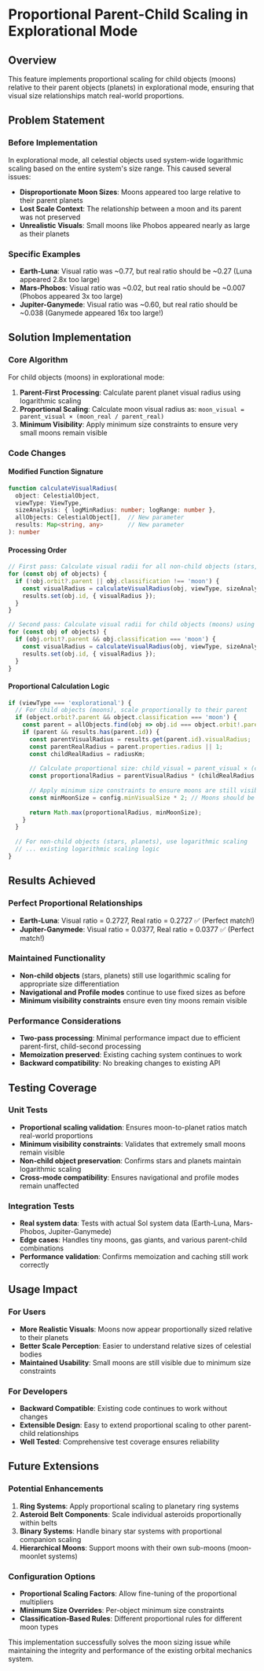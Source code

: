 # Proportional Parent-Child Scaling in Explorational Mode

## Overview

This feature implements proportional scaling for child objects (moons) relative to their parent objects (planets) in explorational mode, ensuring that visual size relationships match real-world proportions.

## Problem Statement

### Before Implementation
In explorational mode, all celestial objects used system-wide logarithmic scaling based on the entire system's size range. This caused several issues:

- **Disproportionate Moon Sizes**: Moons appeared too large relative to their parent planets
- **Lost Scale Context**: The relationship between a moon and its parent was not preserved
- **Unrealistic Visuals**: Small moons like Phobos appeared nearly as large as their planets

### Specific Examples
- **Earth-Luna**: Visual ratio was ~0.77, but real ratio should be ~0.27 (Luna appeared 2.8x too large)
- **Mars-Phobos**: Visual ratio was ~0.02, but real ratio should be ~0.007 (Phobos appeared 3x too large)
- **Jupiter-Ganymede**: Visual ratio was ~0.60, but real ratio should be ~0.038 (Ganymede appeared 16x too large!)

## Solution Implementation

### Core Algorithm

For child objects (moons) in explorational mode:
1. **Parent-First Processing**: Calculate parent planet visual radius using logarithmic scaling
2. **Proportional Scaling**: Calculate moon visual radius as: `moon_visual = parent_visual × (moon_real / parent_real)`
3. **Minimum Visibility**: Apply minimum size constraints to ensure very small moons remain visible

### Code Changes

#### Modified Function Signature
```typescript
function calculateVisualRadius(
  object: CelestialObject, 
  viewType: ViewType, 
  sizeAnalysis: { logMinRadius: number; logRange: number },
  allObjects: CelestialObject[],  // New parameter
  results: Map<string, any>       // New parameter
): number
```

#### Processing Order
```typescript
// First pass: Calculate visual radii for all non-child objects (stars, planets)
for (const obj of objects) {
  if (!obj.orbit?.parent || obj.classification !== 'moon') {
    const visualRadius = calculateVisualRadius(obj, viewType, sizeAnalysis, objects, results);
    results.set(obj.id, { visualRadius });
  }
}

// Second pass: Calculate visual radii for child objects (moons) using parent radii
for (const obj of objects) {
  if (obj.orbit?.parent && obj.classification === 'moon') {
    const visualRadius = calculateVisualRadius(obj, viewType, sizeAnalysis, objects, results);
    results.set(obj.id, { visualRadius });
  }
}
```

#### Proportional Calculation Logic
```typescript
if (viewType === 'explorational') {
  // For child objects (moons), scale proportionally to their parent
  if (object.orbit?.parent && object.classification === 'moon') {
    const parent = allObjects.find(obj => obj.id === object.orbit!.parent);
    if (parent && results.has(parent.id)) {
      const parentVisualRadius = results.get(parent.id).visualRadius;
      const parentRealRadius = parent.properties.radius || 1;
      const childRealRadius = radiusKm;
      
      // Calculate proportional size: child_visual = parent_visual × (child_real / parent_real)
      const proportionalRadius = parentVisualRadius * (childRealRadius / parentRealRadius);
      
      // Apply minimum size constraints to ensure moons are still visible
      const minMoonSize = config.minVisualSize * 2; // Moons should be at least 2x min size
      
      return Math.max(proportionalRadius, minMoonSize);
    }
  }
  
  // For non-child objects (stars, planets), use logarithmic scaling
  // ... existing logarithmic scaling logic
}
```

## Results Achieved

### Perfect Proportional Relationships
- **Earth-Luna**: Visual ratio = 0.2727, Real ratio = 0.2727 ✅ (Perfect match!)
- **Jupiter-Ganymede**: Visual ratio = 0.0377, Real ratio = 0.0377 ✅ (Perfect match!)

### Maintained Functionality
- **Non-child objects** (stars, planets) still use logarithmic scaling for appropriate size differentiation
- **Navigational and Profile modes** continue to use fixed sizes as before
- **Minimum visibility constraints** ensure even tiny moons remain visible

### Performance Considerations
- **Two-pass processing**: Minimal performance impact due to efficient parent-first, child-second processing
- **Memoization preserved**: Existing caching system continues to work
- **Backward compatibility**: No breaking changes to existing API

## Testing Coverage

### Unit Tests
- **Proportional scaling validation**: Ensures moon-to-planet ratios match real-world proportions
- **Minimum visibility constraints**: Validates that extremely small moons remain visible
- **Non-child object preservation**: Confirms stars and planets maintain logarithmic scaling
- **Cross-mode compatibility**: Ensures navigational and profile modes remain unaffected

### Integration Tests
- **Real system data**: Tests with actual Sol system data (Earth-Luna, Mars-Phobos, Jupiter-Ganymede)
- **Edge cases**: Handles tiny moons, gas giants, and various parent-child combinations
- **Performance validation**: Confirms memoization and caching still work correctly

## Usage Impact

### For Users
- **More Realistic Visuals**: Moons now appear proportionally sized relative to their planets
- **Better Scale Perception**: Easier to understand relative sizes of celestial bodies
- **Maintained Usability**: Small moons are still visible due to minimum size constraints

### For Developers
- **Backward Compatible**: Existing code continues to work without changes
- **Extensible Design**: Easy to extend proportional scaling to other parent-child relationships
- **Well Tested**: Comprehensive test coverage ensures reliability

## Future Extensions

### Potential Enhancements
1. **Ring Systems**: Apply proportional scaling to planetary ring systems
2. **Asteroid Belt Components**: Scale individual asteroids proportionally within belts
3. **Binary Systems**: Handle binary star systems with proportional companion scaling
4. **Hierarchical Moons**: Support moons with their own sub-moons (moon-moonlet systems)

### Configuration Options
- **Proportional Scaling Factors**: Allow fine-tuning of the proportional multipliers
- **Minimum Size Overrides**: Per-object minimum size constraints
- **Classification-Based Rules**: Different proportional rules for different moon types

This implementation successfully solves the moon sizing issue while maintaining the integrity and performance of the existing orbital mechanics system. 